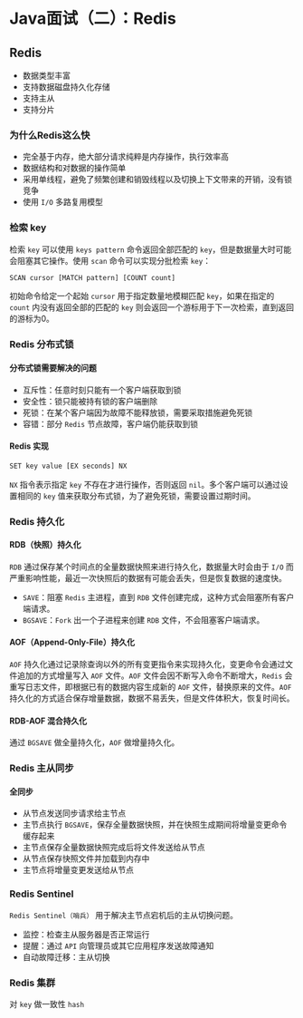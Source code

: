 # Java面试（二）：Redis

## Redis

- 数据类型丰富
- 支持数据磁盘持久化存储
- 支持主从
- 支持分片

### 为什么Redis这么快

- 完全基于内存，绝大部分请求纯粹是内存操作，执行效率高
- 数据结构和对数据的操作简单
- 采用单线程，避免了频繁创建和销毁线程以及切换上下文带来的开销，没有锁竞争
- 使用 `I/O` 多路复用模型

### 检索 key

检索 `key` 可以使用 `keys pattern` 命令返回全部匹配的 `key`，但是数据量大时可能会阻塞其它操作。使用 `scan` 命令可以实现分批检索 `key`：

```bash
SCAN cursor [MATCH pattern] [COUNT count]
```

初始命令给定一个起始 `cursor` 用于指定数量地模糊匹配 `key`，如果在指定的 `count` 内没有返回全部的匹配的 `key` 则会返回一个游标用于下一次检索，直到返回的游标为0。

### Redis 分布式锁

#### 分布式锁需要解决的问题

- 互斥性：任意时刻只能有一个客户端获取到锁
- 安全性：锁只能被持有锁的客户端删除
- 死锁：在某个客户端因为故障不能释放锁，需要采取措施避免死锁
- 容错：部分 `Redis` 节点故障，客户端仍能获取到锁

 #### Redis 实现

```bash
SET key value [EX seconds] NX
```

`NX` 指令表示指定 `key` 不存在才进行操作，否则返回 `nil`。多个客户端可以通过设置相同的 `key` 值来获取分布式锁，为了避免死锁，需要设置过期时间。

### Redis 持久化

#### RDB（快照）持久化

`RDB` 通过保存某个时间点的全量数据快照来进行持久化，数据量大时会由于 `I/O` 而严重影响性能，最近一次快照后的数据有可能会丢失，但是恢复数据的速度快。

- `SAVE`：阻塞 `Redis` 主进程，直到 `RDB` 文件创建完成，这种方式会阻塞所有客户端请求。
- `BGSAVE`：`Fork` 出一个子进程来创建 `RDB` 文件，不会阻塞客户端请求。

#### AOF（Append-Only-File）持久化

`AOF` 持久化通过记录除查询以外的所有变更指令来实现持久化，变更命令会通过文件追加的方式增量写入 `AOF` 文件。`AOF` 文件会因不断写入命令不断增大，`Redis` 会重写日志文件，即根据已有的数据内容生成新的 `AOF` 文件，替换原来的文件。`AOF` 持久化的方式适合保存增量数据，数据不易丢失，但是文件体积大，恢复时间长。

#### RDB-AOF 混合持久化

通过 `BGSAVE` 做全量持久化，`AOF` 做增量持久化。

### Redis 主从同步

#### 全同步

- 从节点发送同步请求给主节点
- 主节点执行 `BGSAVE`，保存全量数据快照，并在快照生成期间将增量变更命令缓存起来
- 主节点保存全量数据快照完成后将文件发送给从节点
- 从节点保存快照文件并加载到内存中
- 主节点将增量变更发送给从节点

### Redis Sentinel

`Redis Sentinel（哨兵）` 用于解决主节点宕机后的主从切换问题。 

- 监控：检查主从服务器是否正常运行
- 提醒：通过 `API` 向管理员或其它应用程序发送故障通知
- 自动故障迁移：主从切换

### Redis 集群

对 `key` 做一致性 `hash`